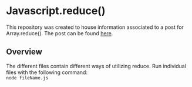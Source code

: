# Javascript.reduce()
This repository was created to house information associated to a post for Array.reduce(). The post can be found [here](https://medium.com/@panderson.dev/javascript-reduce-79aab078da23).

## Overview
The different files contain different ways of utilizing reduce. Run individual files with the following command:  
```node fileName.js```

